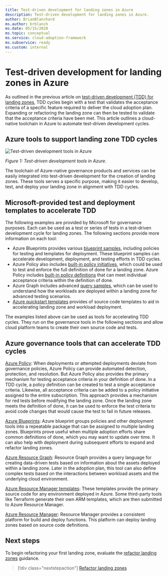 ```yaml
---
title: Test-driven development for landing zones in Azure
description: Test-driven development for landing zones in Azure.
author: BrianBlanchard
ms.author: brblanch
ms.date: 05/15/2020
ms.topic: conceptual
ms.service: cloud-adoption-framework
ms.subservice: ready
ms.custom: internal
---
```


# Test-driven development for landing zones in Azure

As outlined in the previous article on [test-driven development (TDD) for landing zones](./test-driven-development.md), TDD cycles begin with a test that validates the acceptance criteria of a specific feature required to deliver the cloud adoption plan. Expanding or refactoring the landing zone can then be tested to validate that the acceptance criteria have been met. This article outlines a cloud-native toolchain in Azure to automate test-driven development cycles.

## Azure tools to support landing zone TDD cycles

![Test-driven development tools in Azure](../../_images/ready/azure-tdd-tools.png)

*Figure 1: Test-driven development tools in Azure.*

The toolchain of Azure-native governance products and services can be easily integrated into test-driven development for the creation of landing zones. These tools serves a specific purpose, making it easier to develop, test, and deploy your landing zone in alignment with TDD cycles.

## Microsoft-provided test and deployment templates to accelerate TDD

The following examples are provided by Microsoft for governance purposes. Each can be used as a test or series of tests in a test-driven development cycle for landing zones. The following sections provide more information on each tool:

- Azure Blueprints provides various [blueprint samples](/azure/governance/blueprints/samples/), including policies for testing and templates for deployment. These blueprint samples can accelerate development, deployment, and testing efforts in TDD cycles.
- Azure Policy also includes [built-in policy initiatives](/azure/governance/policy/samples/built-in-initiatives), which could be used to test and enforce the full definition of done for a landing zone. Azure Policy includes [built-in policy definitions](/azure/governance/policy/samples/built-in-policies) that can meet individual acceptance criteria within the definition of done.
- Azure Graph includes advanced [query samples](/azure/governance/resource-graph/samples/advanced), which can be used to understand how the workloads are deployed within a landing zone for advanced testing scenarios.
- [Azure quickstart templates](https://azure.microsoft.com/resources/templates/) provides of source code templates to aid in accelerating landing zone and workload deployment.

The examples listed above can be used as tools for accelerating TDD cycles. They run on the governance tools in the following sections and allow cloud platform teams to create their own source code and tests.

## Azure governance tools that can accelerate TDD cycles

[Azure Policy](/azure/governance/policy/): When deployments or attempted deployments deviate from governance policies, Azure Policy can provide automated detection, protection, and resolution. But Azure Policy also provides the primary mechanism for testing acceptance criteria in your definition of done. In a TDD cycle, a policy definition can be created to test a single acceptance criteria. Likewise, all acceptance criteria can be added to a policy initiative assigned to the entire subscription. This approach provides a mechanism for red tests before modifying the landing zone. Once the landing zone meets the definition of done, it can be used to enforce the test criteria to avoid code changes that would cause the test to fail in future releases.

[Azure Blueprints](/azure/governance/blueprints/): Azure blueprint groups policies and other deployment tools into a repeatable package that can be assigned to multiple landing zones. Blueprints prove useful when multiple adoption efforts share common definitions of done, which you may want to update over time. It can also help with deployment during subsequent efforts to expand and refactor landing zones.

[Azure Resource Graph](/azure/governance/resource-graph/overview): Resource Graph provides a query language for creating data-driven tests based on information about the assets deployed within a landing zone. Later in the adoption plan, this tool can also define complex tests based on the interactions between workload assets and the underlying cloud environment.

[Azure Resource Manager templates](/azure/azure-resource-manager/templates/overview): These templates provide the primary source code for any environment deployed in Azure. Some third-party tools like Terraform generate their own ARM templates, which are then submitted to Azure Resource Manager.

[Azure Resource Manager](/azure/azure-resource-manager/management/overview): Resource Manager provides a consistent platform for build and deploy functions. This platform can deploy landing zones based on source code definitions.

## Next steps

To begin refactoring your first landing zone, evaluate the [refactor landing zones](../landing-zone/refactor.md) guidance.

> [!div class="nextstepaction"]
> [Refactor landing zones](../landing-zone/refactor.md)
